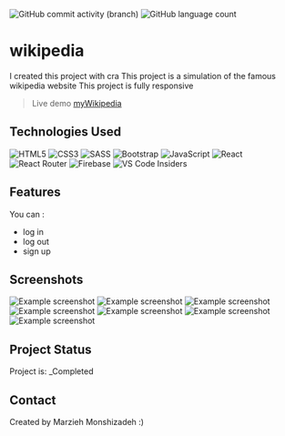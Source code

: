 ![GitHub commit activity (branch)](https://img.shields.io/github/commit-activity/y/marziyemonshizadeh/wikipedia)
![GitHub language count](https://img.shields.io/github/languages/count/marziyemonshizadeh/wikipedia)

# wikipedia

I created this project with cra
This project is a simulation of the famous wikipedia website
This project is fully responsive

<!-- Live demo [myWikipedia](https://instagram-clone.iran.liara.run)-->
<!-- Live demo [myWikipedia](https://wikipedia-6olh-oyn8o2140-marziehs-projects.vercel.app/)-->
> Live demo [myWikipedia](https://marziyemonshizadeh.github.io/wikipedia/)
## Technologies Used

![HTML5](https://img.shields.io/badge/html5-%23E34F26.svg?style=for-the-badge&logo=html5&logoColor=white)   ![CSS3](https://img.shields.io/badge/css3-%231572B6.svg?style=for-the-badge&logo=css3&logoColor=white)
![SASS](https://img.shields.io/badge/SASS-hotpink.svg?style=for-the-badge&logo=SASS&logoColor=white)
![Bootstrap](https://img.shields.io/badge/bootstrap-%238511FA.svg?style=for-the-badge&logo=bootstrap&logoColor=white)
![JavaScript](https://img.shields.io/badge/javascript-%23323330.svg?style=for-the-badge&logo=javascript&logoColor=%23F7DF1E)
![React](https://img.shields.io/badge/react-%2320232a.svg?style=for-the-badge&logo=react&logoColor=%2361DAFB)
![React Router](https://img.shields.io/badge/React_Router-CA4245?style=for-the-badge&logo=react-router&logoColor=white)
![Firebase](https://img.shields.io/badge/Firebase-039BE5?style=for-the-badge&logo=Firebase&logoColor=white) ![VS Code Insiders](https://img.shields.io/badge/VS%20Code%20Insiders-35b393.svg?style=for-the-badge&logo=visual-studio-code&logoColor=white)

## Features

You can :
- log in
- log out
- sign up

## Screenshots
![Example screenshot](./src/assets/Images/screenShots/1.png)
![Example screenshot](./src/assets/Images/screenShots/2.png)
![Example screenshot](./src/assets/Images/screenShots/3.png)
![Example screenshot](./src/assets/Images/screenShots/4.png)
![Example screenshot](./src/assets/Images/screenShots/5.png)
![Example screenshot](./src/assets/Images/screenShots/6.png)
![Example screenshot](./src/assets/Images/screenShots/7.png)
<!-- If you have screenshots you'd like to share, include them here. -->

## Project Status

Project is: \_Completed

## Contact

Created by Marzieh Monshizadeh :)
